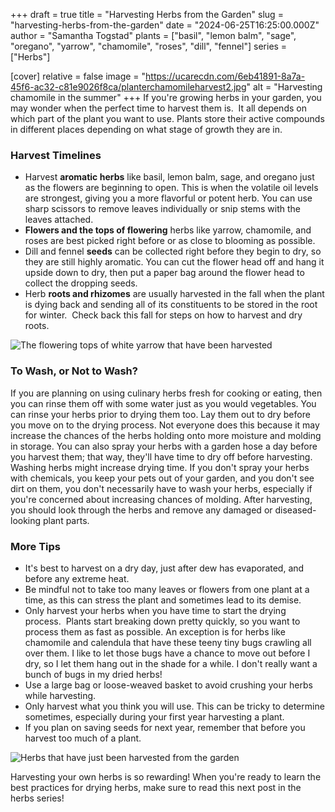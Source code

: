 +++
draft = true
title = "Harvesting Herbs from the Garden"
slug = "harvesting-herbs-from-the-garden"
date = "2024-06-25T16:25:00.000Z"
author = "Samantha Togstad"
plants = ["basil", "lemon balm", "sage", "oregano", "yarrow", "chamomile", "roses", "dill", "fennel"]
series = ["Herbs"]

[cover]
relative = false
image = "https://ucarecdn.com/6eb41891-8a7a-45f6-ac32-c81e9026f8ca/planterchamomileharvest2.jpg"
alt = "Harvesting chamomile in the summer"
+++
If you're growing herbs in your garden, you may wonder when the perfect time to harvest them is.  It all depends on which part of the plant you want to use. Plants store their active compounds in different places depending on what stage of growth they are in.

### Harvest Timelines

* Harvest **aromatic herbs** like basil, lemon balm, sage, and oregano just as the flowers are beginning to open. This is when the volatile oil levels are strongest, giving you a more flavorful or potent herb. You can use sharp scissors to remove leaves individually or snip stems with the leaves attached. 
* **Flowers and the tops of flowering** herbs like yarrow, chamomile, and roses are best picked right before or as close to blooming as possible. 
* Dill and fennel **seeds** can be collected right before they begin to dry, so they are still highly aromatic. You can cut the flower head off and hang it upside down to dry, then put a paper bag around the flower head to collect the dropping seeds.
* Herb **roots and rhizomes** are usually harvested in the fall when the plant is dying back and sending all of its constituents to be stored in the root for winter.  Check back this fall for steps on how to harvest and dry roots.

![The flowering tops of white yarrow that have been harvested](https://ucarecdn.com/8bf970b2-f7ad-4977-bd91-086972f33986/-/preview/-/rotate/90/planteryarrow.JPEG "The flowering tops of white yarrow")

### To Wash, or Not to Wash?

If you are planning on using culinary herbs fresh for cooking or eating, then you can rinse them off with some water just as you would vegetables. You can rinse your herbs prior to drying them too. Lay them out to dry before you move on to the drying process. Not everyone does this because it may increase the chances of the herbs holding onto more moisture and molding in storage. You can also spray your herbs with a garden hose a day before you harvest them; that way, they'll have time to dry off before harvesting. Washing herbs might increase drying time. If you don't spray your herbs with chemicals, you keep your pets out of your garden, and you don't see dirt on them, you don't necessarily have to wash your herbs, especially if you're concerned about increasing chances of molding. After harvesting, you should look through the herbs and remove any damaged or diseased-looking plant parts. 

### More Tips

* It's best to harvest on a dry day, just after dew has evaporated, and before any extreme heat. 
* Be mindful not to take too many leaves or flowers from one plant at a time, as this can stress the plant and sometimes lead to its demise. 
* Only harvest your herbs when you have time to start the drying process.  Plants start breaking down pretty quickly, so you want to process them as fast as possible. An exception is for herbs like chamomile and calendula that have these teeny tiny bugs crawling all over them. I like to let those bugs have a chance to move out before I dry, so I let them hang out in the shade for a while. I don't really want a bunch of bugs in my dried herbs!
* Use a large bag or loose-weaved basket to avoid crushing your herbs while harvesting. 
* Only harvest what you think you will use.  This can be tricky to determine sometimes, especially during your first year harvesting a plant.  
* If you plan on saving seeds for next year, remember that before you harvest too much of a plant. 

![Herbs that have just been harvested from the garden](https://ucarecdn.com/e86c6222-8449-4a4e-b662-edabc326e136/planterherbharvest.JPEG)

Harvesting your own herbs is so rewarding!  When you're ready to learn the best practices for drying herbs, make sure to read this next post in the herbs series!
